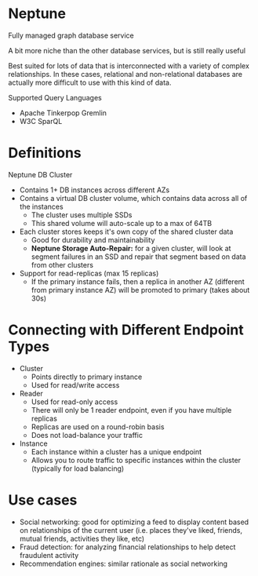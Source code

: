 # Neptune

Fully managed graph database service

A bit more niche than the other database services, but is still really useful

Best suited for lots of data that is interconnected with a variety of complex relationships. In these cases, relational and non-relational databases are actually more difficult to use with this kind of data.

Supported Query Languages
- Apache Tinkerpop Gremlin
- W3C SparQL

# Definitions

Neptune DB Cluster
- Contains 1+ DB instances across different AZs
- Contains a virtual DB cluster volume, which contains data across all of the instances
	- The cluster uses multiple SSDs
	- This shared volume will auto-scale up to a max of 64TB
- Each cluster stores keeps it's own copy of the shared cluster data
	- Good for durability and maintainability
	- **Neptune Storage Auto-Repair:** for a given cluster, will look at segment failures in an SSD and repair that segment based on data from other clusters
- Support for read-replicas (max 15 replicas)
	- If the primary instance fails, then a replica in another AZ (different from primary instance AZ) will be promoted to primary (takes about 30s)

# Connecting with Different Endpoint Types
- Cluster
	- Points directly to primary instance
	- Used for read/write access
- Reader
	- Used for read-only access
	- There will only be 1 reader endpoint, even if you have multiple replicas
	- Replicas are used on a round-robin basis
	- Does not load-balance your traffic
- Instance
	- Each instance within a cluster has a unique endpoint
	- Allows you to route traffic to specific instances within the cluster (typically for load balancing)

# Use cases
- Social networking: good for optimizing a feed to display content based on relationships of the current user (i.e. places they've liked, friends, mutual friends, activities they like, etc)
- Fraud detection: for analyzing financial relationships to help detect fraudulent activity
- Recommendation engines: similar rationale as social networking
